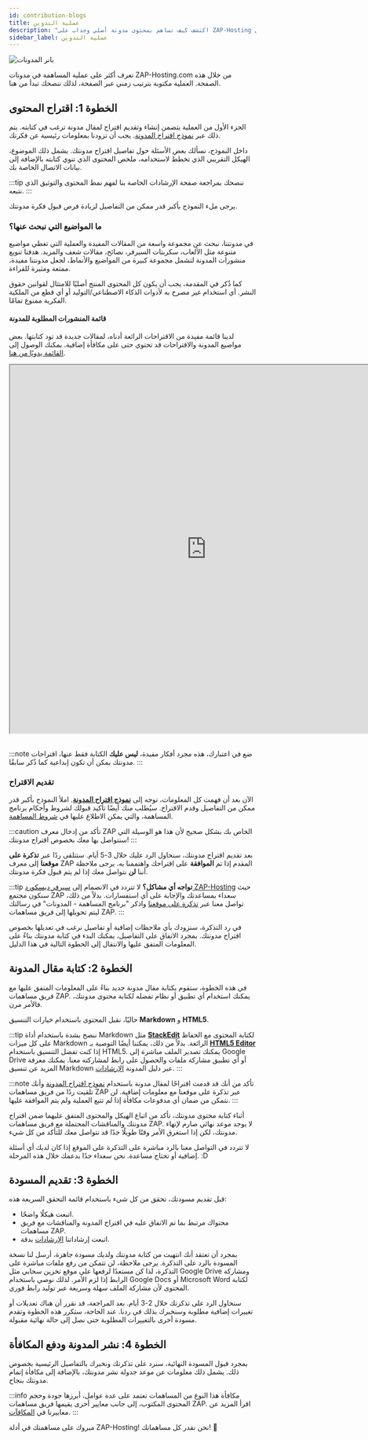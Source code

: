 ```yaml
---
id: contribution-blogs
title: عملية التدوين
description: "اكتشف كيف تساهم بمحتوى مدونة أصلي وجذاب على ZAP-Hosting وشارك خبرتك مع جمهور واسع → تعلّم المزيد الآن"
sidebar_label: عملية التدوين
---
```


![بانر المدونات](https://screensaver01.zap-hosting.com/index.php/s/ysxLZ26K3dSRLJQ/preview)

تعرف أكثر على عملية المساهمة في مدونات ZAP-Hosting.com من خلال هذه الصفحة. العملية مكتوبة بترتيب زمني عبر الصفحة، لذلك ننصحك تبدأ من هنا.

## الخطوة 1: اقتراح المحتوى

الجزء الأول من العملية يتضمن إنشاء وتقديم اقتراح لمقال مدونة ترغب في كتابته. يتم ذلك عبر [نموذج اقتراح المدونة](https://forms.gle/jft8sb4mmKMkbt5W9). يجب أن تزودنا بمعلومات رئيسية عن فكرتك.

داخل النموذج، نسألك بعض الأسئلة حول تفاصيل اقتراح مدونتك. يشمل ذلك الموضوع، الهيكل التقريبي الذي تخطط لاستخدامه، ملخص المحتوى الذي تنوي كتابته بالإضافة إلى بيانات الاتصال الخاصة بك.

:::tip
ننصحك بمراجعة صفحة الإرشادات الخاصة بنا لفهم نمط المحتوى والتوثيق الذي نتبعه.
:::

يرجى ملء النموذج بأكبر قدر ممكن من التفاصيل لزيادة فرص قبول فكرة مدونتك.

### ما المواضيع التي نبحث عنها؟

في مدونتنا، نبحث عن مجموعة واسعة من المقالات المفيدة والعملية التي تغطي مواضيع متنوعة مثل الألعاب، سكربتات السيرفر، نصائح، مقالات شغف والمزيد. هدفنا تنويع منشورات المدونة لتشمل مجموعة كبيرة من المواضيع والأنماط، لجعل مدونتنا مفيدة، ممتعة ومثيرة للقراءة.

كما ذُكر في المقدمة، يجب أن يكون كل المحتوى المنتج أصليًا للامتثال لقوانين حقوق النشر. أي استخدام غير مصرح به لأدوات الذكاء الاصطناعي/التوليد أو أي قطع من الملكية الفكرية ممنوع تمامًا.

#### قائمة المنشورات المطلوبة للمدونة

لدينا قائمة مفيدة من الاقتراحات الرائعة أدناه، لمقالات جديدة قد تود كتابتها. بعض مواضيع المدونة والاقتراحات قد تحتوي حتى على مكافأة إضافية. يمكنك الوصول إلى [القائمة يدويًا من هنا](https://docs.google.com/document/d/1XviKFThPxVcbunCZ9zh4xghmrNjettfTLRutIUsZkkY/edit?usp=sharing).

<iframe width="800" height="750" src="https://docs.google.com/document/d/e/2PACX-1vRAqtCddNwDR44ciI9_xfyKEFWiWp0Y_B7S3YVB2yxXCbpylTpBYc8Vvpb-E1lXVPRXm9NdIkP5tiDA/pub?embedded=true"></iframe>
<br></br>

:::note
ضع في اعتبارك، هذه مجرد أفكار مفيدة، **ليس عليك** الكتابة فقط عنها، اقتراحات مدونتك يمكن أن تكون إبداعية كما ذُكر سابقًا.
:::

### تقديم الاقتراح

الآن بعد أن فهمت كل المعلومات، توجه إلى **[نموذج اقتراح المدونة](https://forms.gle/jft8sb4mmKMkbt5W9)**. املأ النموذج بأكبر قدر ممكن من التفاصيل وقدم الاقتراح. سيُطلب منك أيضًا تأكيد قبولك لشروط وأحكام برنامج المساهمة، والتي يمكن الاطلاع عليها في [شروط المساهمة](contribution-terms.md).

:::caution
تأكد من إدخال معرف ZAP الخاص بك بشكل صحيح لأن هذا هو الوسيلة التي سنتواصل بها معك بخصوص اقتراح مدونتك!
:::

بعد تقديم اقتراح مدونتك، سنحاول الرد عليك خلال 3-5 أيام. ستتلقى ردًا عبر **تذكرة على موقعنا** إلى معرف ZAP المقدم إذا تم **الموافقة** على اقتراحك واهتممنا به. يرجى ملاحظة أننا __لن__ نتواصل معك إذا لم يتم قبول فكرة مدونتك.

:::tip
**تواجه أي مشاكل؟** لا تتردد في الانضمام إلى [سيرفر ديسكورد ZAP-Hosting](https://zap-hosting.com/discord) حيث سنكون مجتمع ZAP سعداء بمساعدتك والإجابة على أي استفسارات. بدلاً من ذلك، تواصل معنا عبر [تذكرة على موقعنا](https://zap-hosting.com/en/customer/support/) واذكر "برنامج المساهمة - المدونات" في رسالتك ليتم تحويلها إلى فريق مساهمات ZAP.
:::

في رد التذكرة، سنزودك بأي ملاحظات إضافية أو تفاصيل نرغب في تعديلها بخصوص اقتراح مدونتك. بمجرد الاتفاق على التفاصيل، يمكنك البدء في كتابة مدونتك بناءً على المعلومات المتفق عليها والانتقال إلى الخطوة التالية في هذا الدليل.

## الخطوة 2: كتابة مقال المدونة

في هذه الخطوة، ستقوم بكتابة مقال مدونة جديد بناءً على المعلومات المتفق عليها مع فريق مساهمات ZAP. يمكنك استخدام أي تطبيق أو نظام تفضله لكتابة محتوى مدونتك، فالأمر مرن.

حاليًا، نقبل المحتوى باستخدام خيارات التنسيق **Markdown** و **HTML5**.

:::tip
ننصح بشدة باستخدام أداة Markdown مثل **[StackEdit](https://stackedit.io/app#)** لكتابة المحتوى مع الحفاظ على كل ميزات Markdown الرائعة. بدلاً من ذلك، يمكننا أيضًا التوصية بـ **[HTML5 Editor](https://html5-editor.net/)** إذا كنت تفضل التنسيق باستخدام HTML5. يمكنك تصدير الملف مباشرة إلى Google Drive أو أي تطبيق مشاركة ملفات والحصول على رابط لمشاركته معنا. يمكنك معرفة المزيد عن تنسيق Markdown عبر دليل المدونة [الإرشادات](contribution-blogs-guidelines.md#formatting).
:::

:::note
تأكد من أنك قد قدمت اقتراحًا لمقال مدونة باستخدام [نموذج اقتراح المدونة](https://forms.gle/jft8sb4mmKMkbt5W9) وأنك تلقيت ردًا من فريق مساهمات ZAP عبر تذكرة على موقعنا مع معلومات إضافية. لن نتمكن من ضمان أي مدفوعات مكافأة إذا لم تتبع العملية ولم يتم الموافقة عليها.
:::

أثناء كتابة محتوى مدونتك، تأكد من اتباع الهيكل والمحتوى المتفق عليهما ضمن اقتراح مدونتك والمناقشات المحتملة مع فريق مساهمات ZAP. لا يوجد موعد نهائي صارم لإنهاء مدونتك، لكن إذا استغرق الأمر وقتًا طويلًا جدًا قد نتواصل معك للتأكد من كل شيء.

لا تتردد في التواصل معنا بالرد مباشرة على التذكرة على الموقع إذا كان لديك أي أسئلة إضافية أو تحتاج مساعدة. نحن سعداء جدًا بدعمك خلال هذه المرحلة. :D

## الخطوة 3: تقديم المسودة

قبل تقديم مسودتك، تحقق من كل شيء باستخدام قائمة التحقق السريعة هذه:
- اتبعت هيكلًا واضحًا.
- محتواك مرتبط بما تم الاتفاق عليه في اقتراح المدونة والمناقشات مع فريق مساهمات ZAP.
- اتبعت إرشاداتنا [الإرشادات](contribution-blogs-guidelines.md) بدقة.

بمجرد أن تعتقد أنك انتهيت من كتابة مدونتك ولديك مسودة جاهزة، أرسل لنا نسخة المسودة بالرد على التذكرة. يرجى ملاحظة، لن تتمكن من رفع ملفات مباشرة على التذكرة، لذا كن مستعدًا لرفعها على موقع تخزين سحابي مثل Google Drive ومشاركة الرابط إذا لزم الأمر. لذلك نوصي باستخدام Google Docs أو Microsoft Word لكتابة المحتوى لأن مشاركة الملف سهلة وسريعة عبر توليد رابط فوري.

سنحاول الرد على تذكرتك خلال 2-3 أيام. بعد المراجعة، قد نقرر أن هناك تعديلات أو تغييرات إضافية مطلوبة وسنخبرك بذلك في ردنا. عند الحاجة، ستكرر هذه الخطوة وتقدم مسودة أخرى بالتغييرات المطلوبة حتى نصل إلى حالة نهائية مقبولة.

## الخطوة 4: نشر المدونة ودفع المكافأة

بمجرد قبول المسودة النهائية، سنرد على تذكرتك ونخبرك بالتفاصيل الرئيسية بخصوص ذلك. يشمل ذلك معلومات عن موعد جدولة نشر مدونتك، بالإضافة إلى مكافأة إتمام مدونتك بنجاح.

:::info
مكافأة هذا النوع من المساهمات تعتمد على عدة عوامل، أبرزها جودة وحجم المحتوى المكتوب، إلى جانب معايير أخرى يقيمها فريق مساهمات ZAP. اقرأ المزيد عن معاييرنا في [المكافآت](contribution-rewards.md).
:::

مبروك على مساهمتك في أدلة ZAP-Hosting! نحن نقدر كل مساهماتك! 💚